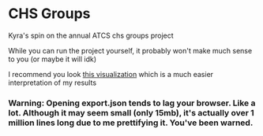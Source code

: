# CHS Groups

Kyra's spin on the annual ATCS chs groups project

While you can run the project yourself, it probably won't make much sense to you (or maybe it will idk)

I recommend you look [this visualization](https://kyracoding.github.io/chsconnectify/) which is a much easier interpretation of my results

### Warning: Opening export.json tends to lag your browser. Like a lot. Although it may seem small (only 15mb), it's actually over 1 million lines long due to me prettifying it. You've been warned.
